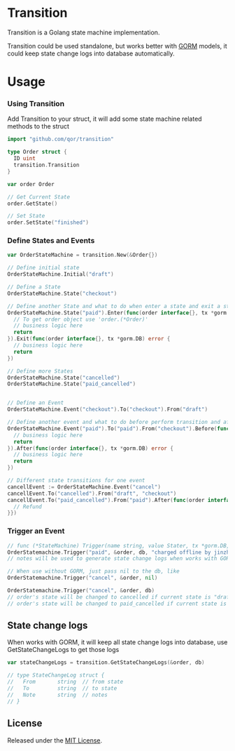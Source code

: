 # Transition

Transition is a Golang state machine implementation.

Transition could be used standalone, but works better with [GORM](https://github.com/jinzhu/gorm) models, it could keep state change logs into database automatically.

# Usage

### Using Transition

Add Transition to your struct, it will add some state machine related methods to the struct

```go
import "github.com/qor/transition"

type Order struct {
  ID uint
  transition.Transition
}

var order Order

// Get Current State
order.GetState()

// Set State
order.SetState("finished")
```

### Define States and Events

```go
var OrderStateMachine = transition.New(&Order{})

// Define initial state
OrderStateMachine.Initial("draft")

// Define a State
OrderStateMachine.State("checkout")

// Define another State and what to do when enter a state and exit a state.
OrderStateMachine.State("paid").Enter(func(order interface{}, tx *gorm.DB) error {
  // To get order object use 'order.(*Order)'
  // business logic here
  return
}).Exit(func(order interface{}, tx *gorm.DB) error {
  // business logic here
  return
})

// Define more States
OrderStateMachine.State("cancelled")
OrderStateMachine.State("paid_cancelled")


// Define an Event
OrderStateMachine.Event("checkout").To("checkout").From("draft")

// Define another event and what to do before perform transition and after transition.
OrderStateMachine.Event("paid").To("paid").From("checkout").Before(func(order interface{}, tx *gorm.DB) error {
  // business logic here
  return
}).After(func(order interface{}, tx *gorm.DB) error {
  // business logic here
  return
})

// Different state transitions for one event
cancellEvent := OrderStateMachine.Event("cancel")
cancellEvent.To("cancelled").From("draft", "checkout")
cancellEvent.To("paid_cancelled").From("paid").After(func(order interface{}, tx *gorm.DB) error {
  // Refund
}})
```

### Trigger an Event

```go
// func (*StateMachine) Trigger(name string, value Stater, tx *gorm.DB, notes ...string) error
OrderStatemachine.Trigger("paid", &order, db, "charged offline by jinzhu")
// notes will be used to generate state change logs when works with GORM

// When use without GORM, just pass nil to the db, like
OrderStatemachine.Trigger("cancel", &order, nil)

OrderStatemachine.Trigger("cancel", &order, db)
// order's state will be changed to cancelled if current state is "draft"
// order's state will be changed to paid_cancelled if current state is "paid"
```

## State change logs

When works with GORM, it will keep all state change logs into database, use GetStateChangeLogs to get those logs

```go
var stateChangeLogs = transition.GetStateChangeLogs(&order, db)

// type StateChangeLog struct {
// 	 From       string  // from state
// 	 To         string  // to state
// 	 Note       string  // notes
// }
```

## License

Released under the [MIT License](http://opensource.org/licenses/MIT).
